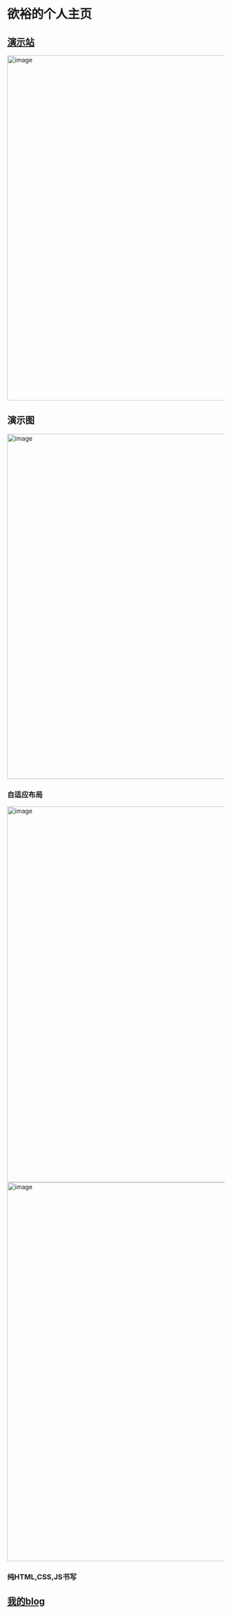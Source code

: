 # 欲裕的个人主页
## [演示站](https://www.kokowo.cn/)

<img width="1627" height="797" alt="image" src="https://github.com/user-attachments/assets/b0f9f36b-e413-43cf-a370-5fc1d391b69b" />

## 演示图

<img width="1627" height="797" alt="image" src="https://github.com/user-attachments/assets/b0f9f36b-e413-43cf-a370-5fc1d391b69b" />

### 自适应布局

<img width="870" height="868" alt="image" src="https://github.com/user-attachments/assets/a3514bd3-e5cf-42f6-b815-fe6f2bca90fd" />
<img width="533" height="875" alt="image" src="https://github.com/user-attachments/assets/2ef3d03f-0d9e-4d4c-88e9-1b15605a6209" />

### 纯HTML,CSS,JS书写

## [我的blog](https://blog.kokowo.cn/)

